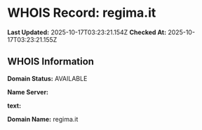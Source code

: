 # WHOIS Record: regima.it

**Last Updated:** 2025-10-17T03:23:21.154Z
**Checked At:** 2025-10-17T03:23:21.155Z

## WHOIS Information

**Domain Status:** AVAILABLE

**Name Server:** 

**text:** 

**Domain Name:** regima.it

